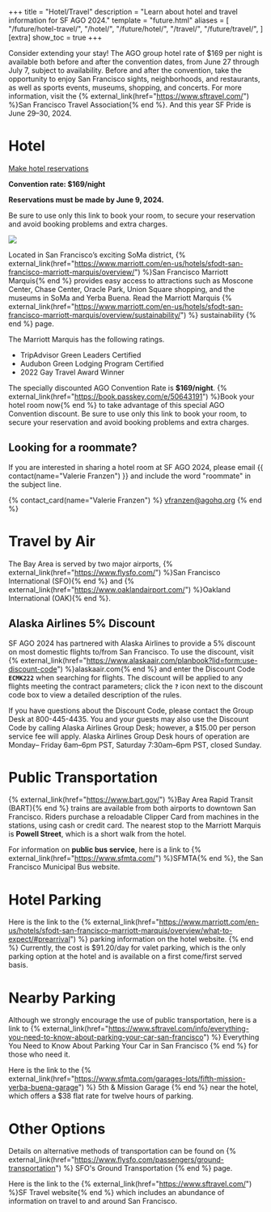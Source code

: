 +++
title = "Hotel/Travel"
description = "Learn about hotel and travel information for SF AGO 2024."
template = "future.html"
aliases = [
  "/future/hotel-travel/",
  "/hotel/",
  "/future/hotel/",
  "/travel/",
  "/future/travel/",
]
[extra]
show_toc = true
+++

Consider extending your stay! The AGO group hotel rate of $169 per night is available both before
and after the convention dates, from June 27 through July 7, subject to availability. Before
and after the convention, take the opportunity to enjoy San Francisco sights, neighborhoods, and
restaurants, as well as sports events, museums, shopping, and concerts. For more information, visit
the
{% external_link(href="https://www.sftravel.com/") %}San Francisco Travel Association{% end %}.
And this year SF Pride is June 29–30, 2024.

# Hotel

<div class="action-panel">
<a class="fancy-button" href="https://book.passkey.com/e/50643191" rel="external" target="_blank">Make hotel reservations</a>

**Convention rate: $169/night**

**Reservations must be made by June 9, 2024.**

Be sure to use only this link to book your room, to secure your reservation and avoid booking
problems and extra charges.

</div>

<div class="centered">
<img class="framed-photo not-too-big" src="/img/marriott-marquis.jpg" style="aspect-ratio: 800 / 450">
</div>

<p></p>


Located in San Francisco’s exciting SoMa district,
{% external_link(href="https://www.marriott.com/en-us/hotels/sfodt-san-francisco-marriott-marquis/overview/") %}San Francisco Marriott Marquis{% end %}
provides easy access to attractions such as Moscone Center, Chase Center, Oracle Park, Union Square
shopping, and the museums in SoMa and Yerba Buena. Read the Marriott Marquis
{% external_link(href="https://www.marriott.com/en-us/hotels/sfodt-san-francisco-marriott-marquis/overview/sustainability/") %}
sustainability
{% end %}
page.

The Marriott Marquis has the following ratings.
* TripAdvisor Green Leaders Certified
* Audubon Green Lodging Program Certified
* 2022 Gay Travel Award Winner

The specially discounted AGO Convention Rate is **$169/night**.
{% external_link(href="https://book.passkey.com/e/50643191") %}Book your hotel room now{% end %}
to take advantage of this special AGO Convention discount. Be sure to use only this link to book
your room, to secure your reservation and avoid booking problems and extra charges.

## Looking for a roommate?

If you are interested in sharing a hotel room at SF AGO 2024, please email {{ contact(name="Valerie Franzen") }}
and include the word "roommate" in the subject line.

{% contact_card(name="Valerie Franzen") %}
<a href="mailto:vfranzen@agohq.org">vfranzen@agohq.org</a>
{% end %}

# Travel by Air

The Bay Area is served by two major airports,
{% external_link(href="https://www.flysfo.com/") %}San Francisco International (SFO){% end %}
and
{% external_link(href="https://www.oaklandairport.com/") %}Oakland International (OAK){% end %}.

## Alaska Airlines 5% Discount

SF AGO 2024 has partnered with Alaska Airlines to provide a 5% discount on most domestic flights
to/from San Francisco. To use the discount, visit
{% external_link(href="https://www.alaskaair.com/planbook?lid=form:use-discount-code") %}alaskaair.com{% end %}
and enter the Discount Code **`ECMK222`** when searching for flights. The discount will be applied
to any flights meeting the contract parameters; click the **`?`** icon next to the discount
code box to view a detailed description of the rules.

If you have questions about the Discount Code, please contact the Group Desk at 800-445-4435. You
and your guests may also use the Discount Code by calling Alaska Airlines Group Desk; however, a
$15.00 per person service fee will apply. Alaska Airlines Group Desk hours of operation are Monday–
Friday 6am–6pm PST, Saturday 7:30am–6pm PST, closed Sunday.

# Public Transportation

{% external_link(href="https://www.bart.gov/") %}Bay Area Rapid Transit (BART){% end %}
trains are available from both airports to downtown San Francisco. Riders purchase a reloadable
Clipper Card from machines in the stations, using cash or credit card. The nearest stop to the
Marriott Marquis is **Powell Street**, which is a short walk from the hotel.

For information on **public bus service**, here is a link to
{% external_link(href="https://www.sfmta.com/") %}SFMTA{% end %},
the San Francisco Municipal Bus website.

# Hotel Parking

Here is the link to the
{% external_link(href="https://www.marriott.com/en-us/hotels/sfodt-san-francisco-marriott-marquis/overview/what-to-expect/#prearrival") %}
parking information on the hotel website.
{% end %}
Currently, the cost is $91.20/day for valet parking, which is the only parking option at the hotel
and is available on a first come/first served basis.

# Nearby Parking

Although we strongly encourage the use of public transportation, here is a link to
{% external_link(href="https://www.sftravel.com/info/everything-you-need-to-know-about-parking-your-car-san-francisco") %}
Everything You Need to Know About Parking Your Car in San Francisco
{% end %}
for those who need it.

Here is the link to the
{% external_link(href="https://www.sfmta.com/garages-lots/fifth-mission-yerba-buena-garage") %}
5th & Mission Garage
{% end %}
near the hotel, which offers a $38 flat rate for twelve hours of parking.

# Other Options

Details on alternative methods of transportation can be found on
{% external_link(href="https://www.flysfo.com/passengers/ground-transportation") %}
SFO's Ground Transportation
{% end %}
page.

Here is the link to the
{% external_link(href="https://www.sftravel.com/") %}SF Travel website{% end %}
which includes an abundance of information on travel to and around San Francisco.

<div class="bottom-ad">
  <div class="bottom-ad-placeholder"></div>
</div>
